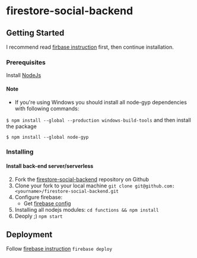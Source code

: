 # firestore-social-backend

## Getting Started

I recommend read [firbase instruction](https://firebase.google.com/docs/functions/get-started) first, then continue installation.

### Prerequisites

 Install [NodeJs](https://nodejs.org/en/)
 
#### Note

 - If you're using Windows you should install all node-gyp dependencies with following commands:

`$ npm install --global --production windows-build-tools`
and then install the package

`$ npm install --global node-gyp`


### Installing
 
#### Install back-end server/serverless

 2. Fork the [firestore-social-backend](https://github.com/Qolzam/firestore-social-backend) repository on Github
 3. Clone your fork to your local machine `git clone git@github.com:<yourname>/firestore-social-backend.git`
 4. Configure firebase:
    - Get [firebase config](https://firebase.google.com/docs/web/setup)
 6. Installing all nodejs modules:
  `cd functions && npm install`
 7. Deoply ;)
  `npm start`


## Deployment
Follow [firebase instruction](https://firebase.google.com/docs/hosting/deploying)
`firebase deploy`




